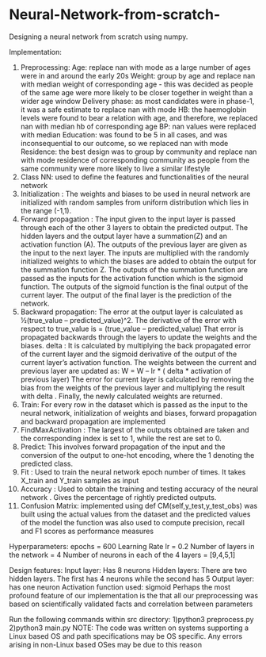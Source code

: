 # Neural-Network-from-scratch-
Designing a neural network from scratch using numpy.

Implementation:
1) Preprocessing:
	Age: replace nan with mode as a large number of ages were in and around the early 20s
	Weight: group by age and replace nan with median weight of corresponding age - this was decided as people of the same age were more likely to be closer together in weight than a wider age window
	Delivery phase: as most candidates were in phase-1, it was a safe estimate to replace nan with mode
	HB: the haemoglobin levels were found to bear a relation with age, and therefore, we replaced nan with median hb of corresponding age
	BP: nan values were replaced with median
	Education: was found to be 5 in all cases, and was inconsequential to our outcome, so we replaced nan with mode
	Residence: the best design was to group by community and replace nan with mode residence of corresponding community as people from the same community were more likely to live a similar lifestyle
2) Class NN:
	used to define the features and functionalities of the neural network
3) Initialization : 
	The weights and biases to be used in neural network are initialized with random samples from uniform distribution which lies in the range (-1,1).
4) Forward propagation :
	The input given to the input layer is passed through each of the other 3 layers to obtain the predicted output.
	The hidden layers and the output layer have a summation(Z) and an activation function (A).
	The outputs of the previous layer are given as the input to the next layer.
	The inputs are multiplied with the randomly initialized weights to which the biases are added to obtain the output for the summation function Z.
	The outputs of the summation function are passed as the inputs for the activation function which is the sigmoid function.
	The outputs of the sigmoid function is the final output of the current layer.
	The output of the final layer is the prediction of the network.
5) Backward propagation:
	The error at the output layer is calculated as
 ½(true_value – predicted_value)^2. The derivative of the error with respect to true_value is = (true_value – predicted_value)
	That error is propagated backwards through the layers to update the weights and the biases.
	delta : It is calculated by multiplying the back propagated error of the current layer and the sigmoid derivative of the output of the current layer’s activation function.
	The weights between the current and previous layer are updated as:
W = W – lr * ( delta * activation of previous layer)
	The error for current layer is calculated by  removing the bias from the weights of the previous layer and multiplying the result with delta .
	Finally, the newly calculated weights are returned.
4) Train: 
	For every row in the dataset which is passed as the input to the neural network, initialization of weights and biases, forward 		propagation and backward propagation are implemented
5) FindMaxActivation :
	The largest of the outputs obtained are taken and the corresponding index is set to 1, while the rest are set to 0.
6) Predict:
	This involves forward propagation of the input and the conversion of the output to one-hot encoding, where the 1 denoting the predicted class.
7) Fit :
	Used to train the neural network epoch number of times.
	It takes X_train and Y_train samples as input
8) Accuracy :
	Used to obtain the training and testing accuracy of the neural network .
	Gives the percentage of rightly predicted outputs.
9) Confusion Matrix:
	implemented using def CM(self,y_test,y_test_obs)
	was built using the actual values from the dataset and the predicted values of the model
	the function was also used to compute precision, recall and F1 scores as performance measures

Hyperparameters:
	epochs = 600
	Learning Rate lr = 0.2
	Number of layers in the network = 4
	Number of neurons in each of the 4 layers = [9,4,5,1]

Design features:
	Input layer: Has 8 neurons
	Hidden layers: There are two hidden layers. The first has 4 neurons while the second has 5
	Output layer: has one neuron
	Activation function used: sigmoid
	Perhaps the most profound feature of our implementation is the that all our preprocessing was based on scientifically validated facts and correlation between parameters
	
Run the following commands within src directory:
	1)python3 preprocess.py
	2)python3 main.py
NOTE: The code was written on systems supporting a Linux based OS and path specifications may be OS specific. Any errors arising in non-Linux based OSes may be due to this reason

